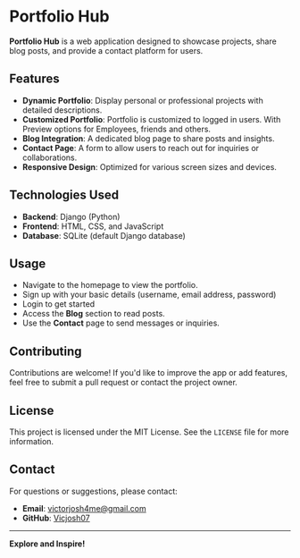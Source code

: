 # Portfolio Hub

**Portfolio Hub** is a web application designed to showcase projects, share blog posts, and provide a contact platform for users.

## Features
- **Dynamic Portfolio**: Display personal or professional projects with detailed descriptions.
- **Customized Portfolio**: Portfolio is customized to logged in users. With Preview options for Employees, friends and others.
- **Blog Integration**: A dedicated blog page to share posts and insights.
- **Contact Page**: A form to allow users to reach out for inquiries or collaborations.
- **Responsive Design**: Optimized for various screen sizes and devices.

## Technologies Used
- **Backend**: Django (Python)
- **Frontend**: HTML, CSS, and JavaScript
- **Database**: SQLite (default Django database)

## Usage
- Navigate to the homepage to view the portfolio.
- Sign up with your basic details (username, email address, password)
- Login to get started
- Access the **Blog** section to read posts.
- Use the **Contact** page to send messages or inquiries.

## Contributing
Contributions are welcome! If you'd like to improve the app or add features, feel free to submit a pull request or contact the project owner.

## License
This project is licensed under the MIT License. See the `LICENSE` file for more information.

## Contact
For questions or suggestions, please contact:
- **Email**: victorjosh4me@gmail.com
- **GitHub**: [Vicjosh07](https://github.com/Vicjosh07)

---

**Explore and Inspire!**
